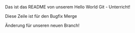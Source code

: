 Das ist das README von unserem Hello World Git - Unterricht!

Diese Zeile ist für den Bugfix Merge

Änderung für unseren neuen Branch!

